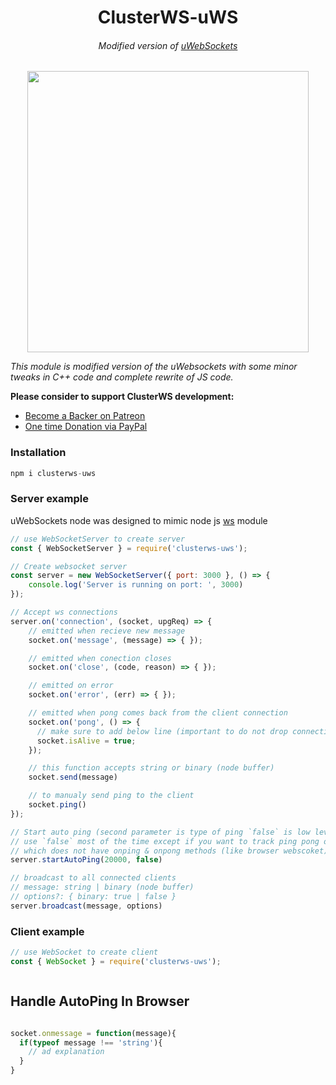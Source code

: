 <h1 align="center">ClusterWS-uWS</h1>
<h6 align="center">Modified version of <a href="https://github.com/uNetworking/uWebSockets">uWebSockets</a></h6>

<p align="center">
 <img src="https://cdn.rawgit.com/goriunov/159120ca6a883d8d4e75543ec395d361/raw/d22028ecc726d7d3cc30a2a85cc7cc454b0afada/clusterws.svg" width="450">
</p>


<i>This module is modified version of the uWebsockets with some minor tweaks in C++ code and complete rewrite of JS code.</i>

**Please consider to support ClusterWS development:**
- [Become a Backer on Patreon](https://www.patreon.com/clusterws) 
- [One time Donation via PayPal](https://www.paypal.me/goriunov)

### Installation

```js
npm i clusterws-uws
```

### Server example

uWebSockets node was designed to mimic node js [ws](https://github.com/websockets/ws) module

```js
// use WebSocketServer to create server
const { WebSocketServer } = require('clusterws-uws');

// Create websocket server 
const server = new WebSocketServer({ port: 3000 }, () => {
    console.log('Server is running on port: ', 3000)
});

// Accept ws connections
server.on('connection', (socket, upgReq) => {
    // emitted when recieve new message
    socket.on('message', (message) => { });

    // emitted when conection closes 
    socket.on('close', (code, reason) => { });

    // emitted on error
    socket.on('error', (err) => { });

    // emitted when pong comes back from the client connection
    socket.on('pong', () => { 
      // make sure to add below line (important to do not drop connections)
      socket.isAlive = true;
    });

    // this function accepts string or binary (node buffer)
    socket.send(message)

    // to manualy send ping to the client
    socket.ping()
});

// Start auto ping (second parameter is type of ping `false` is low level)
// use `false` most of the time except if you want to track ping pong on the client side 
// which does not have onping & onpong methods (like browser webscoket)
server.startAutoPing(20000, false)

// broadcast to all connected clients
// message: string | binary (node buffer)
// options?: { binary: true | false }
server.broadcast(message, options)

```


### Client example

```js
// use WebSocket to create client
const { WebSocket } = require('clusterws-uws');



```


## Handle AutoPing In Browser 
```js

socket.onmessage = function(message){
  if(typeof message !== 'string'){
    // ad explanation 
  }
}

```
